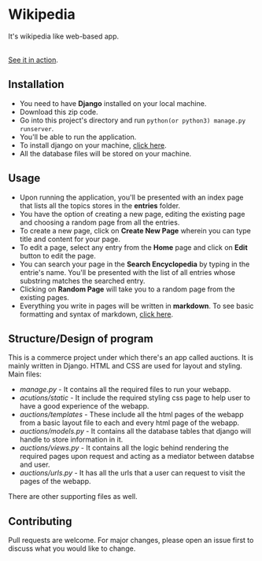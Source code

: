 # Wikipedia
It's wikipedia like web-based app.

<br>
<a href="https://youtu.be/lqzdZqQcnf8">See it in action</a>.

## Installation
- You need to have **Django** installed on your local machine.
- Download this zip code.
- Go into this project's directory and run `python(or python3) manage.py runserver`.
- You'll be able to run the application.
- To install django on your machine, [click here](https://docs.djangoproject.com/en/3.2/topics/install/).
- All the database files will be stored on your machine.

## Usage
- Upon running the application, you'll be presented with an index page that lists all the topics stores in the **entries** folder.
- You have the option of creating a new page, editing the existing page and choosing a random page from all the entries.
- To create a new page, click on **Create New Page** wherein you can type title and content for your page.
- To edit a page, select any entry from the **Home** page and click on **Edit** button to edit the page.
- You can search your page in the **Search Encyclopedia** by typing in the entrie's name. You'll be presented with the list of all entries whose substring matches the searched entry.
- Clicking on **Random Page** will take you to a random page from the existing pages.
- Everything you write in pages will be written in **markdown**. To see basic formatting and syntax of markdown, [click here](https://docs.github.com/en/github/writing-on-github/getting-started-with-writing-and-formatting-on-github/basic-writing-and-formatting-syntax).

## Structure/Design of program
This is a commerce project under which there's an app called auctions. It is mainly written in Django. HTML and CSS are used for layout and styling.
<br>
Main files:
<br>
* *manage.py* - It contains all the required files to run your webapp.
* *acutions/static* - It include the required styling css page to help user to have a good experience of the webapp.
* *auctions/templates* - These include all the html pages of the webapp from a basic layout file to each and every html page of the webapp.
* *auctions/models.py* - It contains all the database tables that django will handle to store information in it.
* *auctions/views.py* - It contains all the logic behind rendering the required pages upon request and acting as a mediator between databse and user.
* *auctions/urls.py* - It has all the urls that a user can request to visit the pages of the webapp.

There are other supporting files as well.

## Contributing
Pull requests are welcome. For major changes, please open an issue first to discuss what you would like to change.
